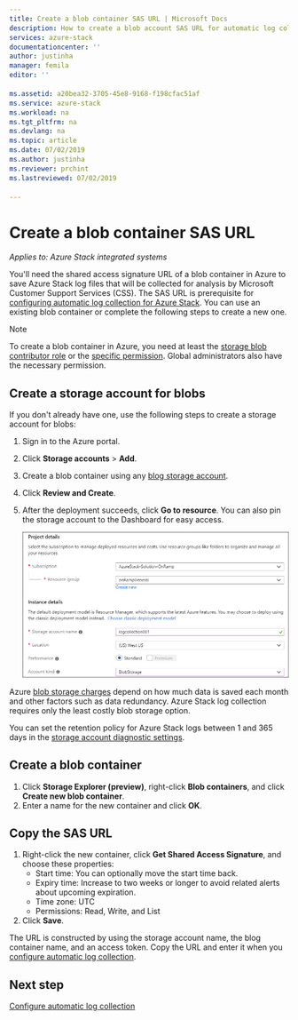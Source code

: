 ```yaml
---
title: Create a blob container SAS URL | Microsoft Docs
description: How to create a blob account SAS URL for automatic log collection in Azure Stack Help + Support.
services: azure-stack
documentationcenter: ''
author: justinha
manager: femila
editor: ''

ms.assetid: a20bea32-3705-45e8-9168-f198cfac51af
ms.service: azure-stack
ms.workload: na
ms.tgt_pltfrm: na
ms.devlang: na
ms.topic: article
ms.date: 07/02/2019
ms.author: justinha
ms.reviewer: prchint
ms.lastreviewed: 07/02/2019

---
```

# Create a blob container SAS URL 

*Applies to: Azure Stack integrated systems*

You'll need the shared access signature URL of a blob container in Azure to save Azure Stack log files that will be collected for analysis by Microsoft Customer Support Services (CSS). 
The SAS URL is prerequisite for [configuring automatic log collection for Azure Stack](azure-stack-configure-automatic-log-collection.md).
You can use an existing blob container or complete the following steps to create a new one.

>[!NOTE]
>To create a blob container in Azure, you need at least the [storage blob contributor role](https://docs.microsoft.com/azure/role-based-access-control/built-in-roles#storage-blob-data-contributor) or the [specific permission](https://docs.microsoft.com/rest/api/storageservices/authenticate-with-azure-active-directory#permissions-for-calling-blob-and-queue-data-operations). Global administrators also have the necessary permission. 

## Create a storage account for blobs

If you don't already have one, use the following steps to create a storage account for blobs:

1. Sign in to the Azure portal.
1. Click **Storage accounts** > **Add**.
1. Create a blob container using any [blog storage account](https://docs.microsoft.com/azure/storage/common/storage-account-overview#types-of-storage-accounts).
1. Click **Review and Create**.  
1. After the deployment succeeds, click **Go to resource**. You can also pin the storage account to the Dashboard for easy access. 

   ![Screenshot showing the blob container properties](media/azure-stack-automatic-log-collection/create-blob-container.png)

Azure [blob storage charges](https://azure.microsoft.com/pricing/details/storage/blobs/) depend on how much data is saved each month and other factors such as data redundancy. 
Azure Stack log collection requires only the least costly blob storage option. 

You can set the retention policy for Azure Stack logs between 1 and 365 days in the [storage account diagnostic settings](https://docs.microsoft.com/azure/azure-monitor/platform/archive-diagnostic-logs#diagnostic-settings). 

## Create a blob container
 
1. Click **Storage Explorer (preview)**, right-click **Blob containers**, and click **Create new blob container**. 
1. Enter a name for the new container and click **OK**.

## Copy the SAS URL

1. Right-click the new container, click **Get Shared Access Signature**, and choose these properties:
   - Start time: You can optionally move the start time back. 
   - Expiry time: Increase to two weeks or longer to avoid related alerts about upcoming expiration.
   - Time zone: UTC
   - Permissions: Read, Write, and List
1. Click **Save**.  

<!--- add screenshot with Read, Write, and List. I did not have perms to do it--->

The URL is constructed by using the storage account name, the blog container name, and an access token. 
Copy the URL and enter it when you [configure automatic log collection](azure-stack-configure-automatic-log-collection.md).


## Next step

[Configure automatic log collection](azure-stack-configure-automatic-log-collection.md)